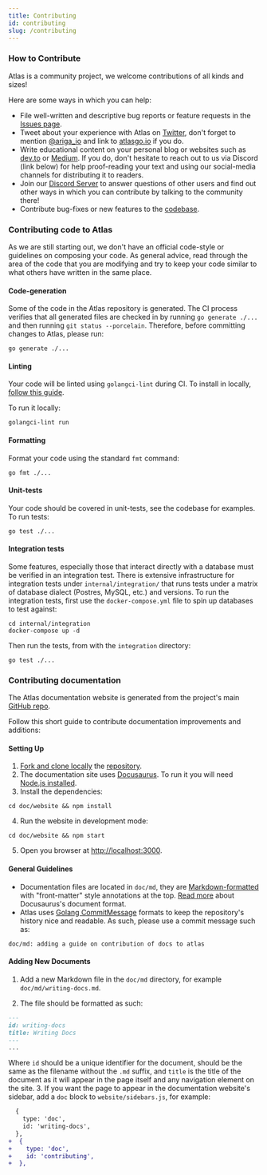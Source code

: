 ```yaml
---
title: Contributing
id: contributing
slug: /contributing
---
```


### How to Contribute
Atlas is a community project, we welcome contributions of all kinds and sizes!

Here are some ways in which you can help:
* File well-written and descriptive bug reports or feature requests in the [Issues page](https://github.com/ariga/atlas/issues).
* Tweet about your experience with Atlas on [Twitter](https://twitter.com), don't forget to mention
  [@ariga_io](https://twitter.com/ariga_io) and link to [atlasgo.io](https://atlasgo.io) if you do.
* Write educational content on your personal blog or websites such as [dev.to](https://dev.to) or 
  [Medium](https://medium.com). If you do, don't hesitate to reach out to us via Discord (link below)
  for help proof-reading your text and 
  using our social-media channels for distributing it to readers.
* Join our [Discord Server](https://discord.com/invite/QhsmBAWzrC) to answer questions of other users
  and find out other ways in which you can contribute by talking to the community there!
* Contribute bug-fixes or new features to the [codebase](https://github.com/ariga/atlas).

### Contributing code to Atlas

As we are still starting out, we don't have an official code-style or guidelines on composing your
code. As general advice, read through the area of the code that you are modifying and try to keep your code
similar to what others have written in the same place.  

#### Code-generation

Some of the code in the Atlas repository is generated. The CI process verifies that
all generated files are checked in by running `go generate ./...` and then running
`git status --porcelain`. Therefore, before committing changes to Atlas, please run:
```shell
go generate ./...
```

#### Linting

Your code will be linted using `golangci-lint` during CI. To install in locally,
[follow this guide](https://golangci-lint.run/usage/install/#local-installation). 

To run it locally:
```shell
golangci-lint run
```

#### Formatting 
Format your code using the standard `fmt` command:
```shell
go fmt ./...
```

#### Unit-tests

Your code should be covered in unit-tests, see the codebase for examples. To run tests:
```shell
go test ./...
```

#### Integration tests

Some features, especially those that interact directly with a database must be verified
in an integration test. There is extensive infrastructure for integration tests under
`internal/integration/` that runs tests under a matrix of database dialect (Postres, MySQL, etc.)
and versions. To run the integration tests, first use the `docker-compose.yml` file to spin up
databases to test against:

```shell
cd internal/integration 
docker-compose up -d
```

Then run the tests, from with the `integration` directory:
```shell
go test ./...
```

### Contributing documentation 

The Atlas documentation website is generated from the project's main [GitHub repo](https://github.com/ariga/atlas).

Follow this short guide to contribute documentation improvements and additions:

#### Setting Up

1. [Fork and clone locally](https://docs.github.com/en/github/getting-started-with-github/quickstart/fork-a-repo) the
  [repository](https://github.com/ariga/atlas).
2. The documentation site uses [Docusaurus](https://docusaurus.io/). To run it you will need [Node.js installed](https://nodejs.org/en/).
3. Install the dependencies:
  ```shell
  cd doc/website && npm install
  ```
4. Run the website in development mode:
  ```shell
  cd doc/website && npm start
  ```
5. Open you browser at [http://localhost:3000](http://localhost:3000).

#### General Guidelines

* Documentation files are located in `doc/md`, they are [Markdown-formatted](https://en.wikipedia.org/wiki/Markdown)
  with "front-matter" style annotations at the top. [Read more](https://docusaurus.io/docs/docs-introduction) about
  Docusaurus's document format.
* Atlas uses [Golang CommitMessage](https://github.com/golang/go/wiki/CommitMessage) formats to keep the repository's
  history nice and readable. As such, please use a commit message such as:
```text
doc/md: adding a guide on contribution of docs to atlas
```

#### Adding New Documents

1. Add a new Markdown file in the `doc/md` directory, for example `doc/md/writing-docs.md`.

2. The file should be formatted as such:
  ```markdown
  ---
  id: writing-docs
  title: Writing Docs
  ---
  ...
  ```
  Where `id` should be a unique identifier for the document, should be the same as the filename without the `.md` suffix,
  and `title` is the title of the document as it will appear in the page itself and any navigation element on the site.
3. If you want the page to appear in the documentation website's sidebar, add a `doc` block to `website/sidebars.js`, for example:
```diff
  {
    type: 'doc',
    id: 'writing-docs',
  },
+  {
+    type: 'doc',
+    id: 'contributing',
+  },
```